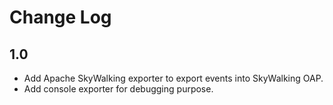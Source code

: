 # Change Log

## 1.0

- Add Apache SkyWalking exporter to export events into SkyWalking OAP.
- Add console exporter for debugging purpose.

